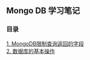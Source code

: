 ## Mongo DB 学习笔记  

### 目录  
<a href="20170329001.md">1. MongoDB限制查询返回的字段</a>    
<a href="20170330001.md">2. 数据库的基本操作</a>